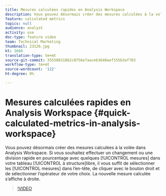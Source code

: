 ```yaml
---
title: Mesures calculées rapides en Analysis Workspace
description: Vous pouvez désormais créer des mesures calculées à la volée dans Analysis Workspace.  Si vous souhaitez effectuer un changement ou une division rapide en pourcentage avec quelques mesures dans votre tableau à structure libre, il vous suffit de sélectionner les mesures dans l’en-tête, de cliquer avec le bouton droit et de sélectionner l’opérateur de votre choix.  La nouvelle mesure calculée s’affiche à droite.
feature: calculated metrics
topics: null
audience: analyst
activity: use
doc-type: feature video
team: Technical Marketing
thumbnail: 23126.jpg
kt: 1666
translation-type: tm+mt
source-git-commit: 35558831862c0756e7aaceb3640aef155b3af703
workflow-type: tm+mt
source-wordcount: '122'
ht-degree: 0%

---
```



# Mesures  calculées rapides en Analysis Workspace {#quick-calculated-metrics-in-analysis-workspace}

Vous pouvez désormais créer des mesures  calculées à la volée dans Analysis Workspace.  Si vous souhaitez effectuer un changement ou une division rapide en pourcentage avec quelques [!UICONTROL mesures] dans votre tableau [!UICONTROL à structure]libre, il vous suffit de sélectionner les [!UICONTROL mesures] dans l’en-tête, de cliquer avec le bouton droit et de sélectionner l’opérateur de votre choix.  La nouvelle mesure  calculée s’affiche à droite.

>[!VIDEO](https://video.tv.adobe.com/v/23126/?quality=12)
